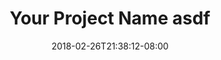 ---
title: "Your Project Name asdf"
date: 2018-02-26T21:38:12-08:00
image: ""
external_link: ""
weight:
draft: true
---